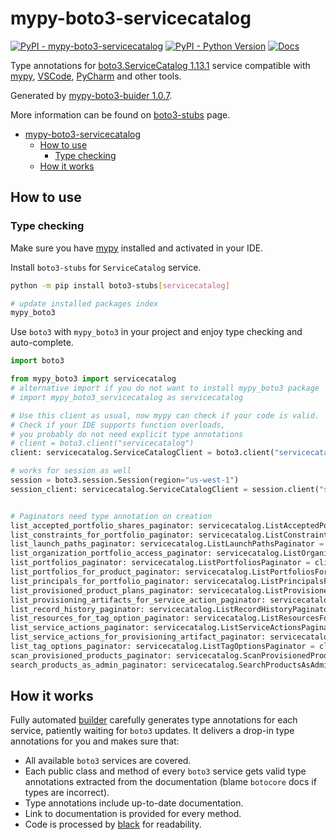 # mypy-boto3-servicecatalog

[![PyPI - mypy-boto3-servicecatalog](https://img.shields.io/pypi/v/mypy-boto3-servicecatalog.svg?color=blue)](https://pypi.org/project/mypy-boto3-servicecatalog)
[![PyPI - Python Version](https://img.shields.io/pypi/pyversions/mypy-boto3-servicecatalog.svg?color=blue)](https://pypi.org/project/mypy-boto3-servicecatalog)
[![Docs](https://img.shields.io/readthedocs/mypy-boto3-builder.svg?color=blue)](https://mypy-boto3-builder.readthedocs.io/)

Type annotations for
[boto3.ServiceCatalog 1.13.1](https://boto3.amazonaws.com/v1/documentation/api/1.13.1/reference/services/servicecatalog.html#ServiceCatalog) service
compatible with [mypy](https://github.com/python/mypy), [VSCode](https://code.visualstudio.com/),
[PyCharm](https://www.jetbrains.com/pycharm/) and other tools.

Generated by [mypy-boto3-buider 1.0.7](https://github.com/vemel/mypy_boto3_builder).

More information can be found on [boto3-stubs](https://pypi.org/project/boto3-stubs/) page.

- [mypy-boto3-servicecatalog](#mypy-boto3-servicecatalog)
  - [How to use](#how-to-use)
    - [Type checking](#type-checking)
  - [How it works](#how-it-works)

## How to use

### Type checking

Make sure you have [mypy](https://github.com/python/mypy) installed and activated in your IDE.

Install `boto3-stubs` for `ServiceCatalog` service.

```bash
python -m pip install boto3-stubs[servicecatalog]

# update installed packages index
mypy_boto3
```

Use `boto3` with `mypy_boto3` in your project and enjoy type checking and auto-complete.

```python
import boto3

from mypy_boto3 import servicecatalog
# alternative import if you do not want to install mypy_boto3 package
# import mypy_boto3_servicecatalog as servicecatalog

# Use this client as usual, now mypy can check if your code is valid.
# Check if your IDE supports function overloads,
# you probably do not need explicit type annotations
# client = boto3.client("servicecatalog")
client: servicecatalog.ServiceCatalogClient = boto3.client("servicecatalog")

# works for session as well
session = boto3.session.Session(region="us-west-1")
session_client: servicecatalog.ServiceCatalogClient = session.client("servicecatalog")


# Paginators need type annotation on creation
list_accepted_portfolio_shares_paginator: servicecatalog.ListAcceptedPortfolioSharesPaginator = client.get_paginator("list_accepted_portfolio_shares")
list_constraints_for_portfolio_paginator: servicecatalog.ListConstraintsForPortfolioPaginator = client.get_paginator("list_constraints_for_portfolio")
list_launch_paths_paginator: servicecatalog.ListLaunchPathsPaginator = client.get_paginator("list_launch_paths")
list_organization_portfolio_access_paginator: servicecatalog.ListOrganizationPortfolioAccessPaginator = client.get_paginator("list_organization_portfolio_access")
list_portfolios_paginator: servicecatalog.ListPortfoliosPaginator = client.get_paginator("list_portfolios")
list_portfolios_for_product_paginator: servicecatalog.ListPortfoliosForProductPaginator = client.get_paginator("list_portfolios_for_product")
list_principals_for_portfolio_paginator: servicecatalog.ListPrincipalsForPortfolioPaginator = client.get_paginator("list_principals_for_portfolio")
list_provisioned_product_plans_paginator: servicecatalog.ListProvisionedProductPlansPaginator = client.get_paginator("list_provisioned_product_plans")
list_provisioning_artifacts_for_service_action_paginator: servicecatalog.ListProvisioningArtifactsForServiceActionPaginator = client.get_paginator("list_provisioning_artifacts_for_service_action")
list_record_history_paginator: servicecatalog.ListRecordHistoryPaginator = client.get_paginator("list_record_history")
list_resources_for_tag_option_paginator: servicecatalog.ListResourcesForTagOptionPaginator = client.get_paginator("list_resources_for_tag_option")
list_service_actions_paginator: servicecatalog.ListServiceActionsPaginator = client.get_paginator("list_service_actions")
list_service_actions_for_provisioning_artifact_paginator: servicecatalog.ListServiceActionsForProvisioningArtifactPaginator = client.get_paginator("list_service_actions_for_provisioning_artifact")
list_tag_options_paginator: servicecatalog.ListTagOptionsPaginator = client.get_paginator("list_tag_options")
scan_provisioned_products_paginator: servicecatalog.ScanProvisionedProductsPaginator = client.get_paginator("scan_provisioned_products")
search_products_as_admin_paginator: servicecatalog.SearchProductsAsAdminPaginator = client.get_paginator("search_products_as_admin")
```

## How it works

Fully automated [builder](https://github.com/vemel/mypy_boto3_builder) carefully generates
type annotations for each service, patiently waiting for `boto3` updates. It delivers
a drop-in type annotations for you and makes sure that:

- All available `boto3` services are covered.
- Each public class and method of every `boto3` service gets valid type annotations
  extracted from the documentation (blame `botocore` docs if types are incorrect).
- Type annotations include up-to-date documentation.
- Link to documentation is provided for every method.
- Code is processed by [black](https://github.com/psf/black) for readability.